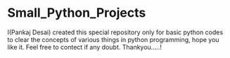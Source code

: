 # Small_Python_Projects
I(Pankaj Desai) created this special repository only for basic python codes to clear the concepts of various things in python programming, hope you like it.
Feel free to contect if any doubt.
Thankyou.....!
